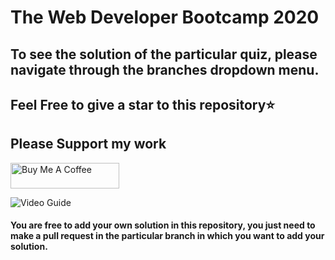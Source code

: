 # The Web Developer Bootcamp 2020
## To see the solution of the particular quiz, please navigate through the branches dropdown menu.
## Feel Free to give a star to this repository⭐
## Please Support my work
<a href="https://www.buymeacoffee.com/thefierycoder" target="_blank"><img src="https://cdn.buymeacoffee.com/buttons/default-orange.png" alt="Buy Me A Coffee" height="41" width="174"></a>

![Video Guide](./guide.gif)

#### You are free to add your own solution in this repository, you just need to make a pull request in the particular branch in which you want to add your solution.
